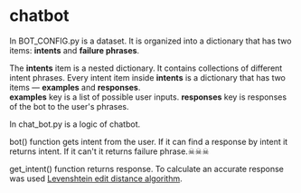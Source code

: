 # chatbot


In BOT_CONFIG.py is a dataset.  It is organized into a dictionary that has two items: **intents** and **failure phrases**.

The **intents** item is a nested dictionary. It contains collections of different intent phrases. 
Every intent item inside **intents** is a dictionary that has two items — **examples** and **responses**.  
**examples** key is a list of possible user inputs. **responses** key is responses of the bot to the user's phrases.

In chat_bot.py is a logic of chatbot.

bot() function gets intent from the user. If it can find a response by intent it returns intent. If it can't it returns failure phrase.☠☠☠


get_intent() function returns response. To calculate an accurate response was used [Levenshtein edit distance algorithm](https://en.wikipedia.org/wiki/Edit_distance).
